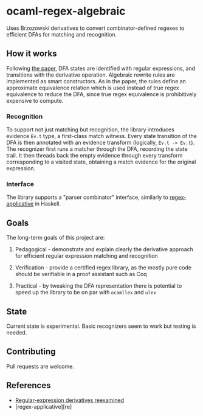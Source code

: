 ocaml-regex-algebraic
=====================

Uses Brzozowski derivatives to convert combinator-defined regexes to efficient DFAs for matching and recognition.

## How it works

Following [the paper][redr], DFA states are identified with regular expressions, and transitions with the derivative operation.  Algebraic rewrite rules are implemented as smart constructors.  As in the paper, the rules define an approximate equivalence relation which is used instead of true regex equivalence to reduce the DFA, since true regex equivalence is prohibitively expensive to compute.

### Recognition

To support not just matching but recognition, the library introduces evidence `Ev.t` type, a first-class match witness. Every state transition of the DFA is then annotated with an evidence transform (logically, `Ev.t -> Ev.t`).  The recognizer first runs a matcher through the DFA, recording the state trail.  It then threads back the empty evidence through every transform corresponding to a visited state, obtaining a match evidence for the original expression.

### Interface

The library supports a "parser combinator" interface, similarly to [regex-applicative][ra] in Haskell. 

## Goals

The long-term goals of this project are:

1. Pedagogical - demonstrate and explain clearly the derivative approach for efficient regular expression matching and recognition

2. Verification - provide a certified regex library, as the mostly pure code should be verifiable in a proof assistant such as Coq

3. Practical - by tweaking the DFA representation there is potential to speed up the library to be on par with  `ocamllex` and `ulex`

## State

Current state is experimental.  Basic recognizers seem to work but testing is needed.

## Contributing

Pull requests are welcome.

## References

* [Regular-expression derivatives reexamined][redr]
* [regex-applicative][re]
 
[redr]: http://www.mpi-sws.org/~turon/re-deriv.pdf
[ra]: http://github.com/feuerbach/regex-applicative
